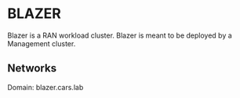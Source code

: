 # BLAZER

Blazer is a RAN workload cluster.  Blazer is meant to be deployed by a Management cluster.

## Networks
Domain: blazer.cars.lab
